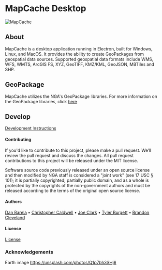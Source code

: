 # MapCache Desktop
![MapCache](images/screenshots/application.png)


## About
MapCache is a desktop application running in Electron, built for Windows, Linux, and MacOS. It provides the ability to create GeoPackages from geospatial data sources. Supported geospatial data formats include WMS, WFS, WMTS, ArcGIS FS, XYZ, GeoTIFF, KMZ/KML, GeoJSON, MBTiles and SHP.

## GeoPackage
MapCache utilizes the NGA's GeoPackage libraries. For more information on the GeoPackage libraries, click [here](https://github.com/ngageoint/GeoPackage)

## Develop
[Development Instructions](BUILD.md)

#### Contributing
If you'd like to contribute to this project, please make a pull request. We'll review the pull request and discuss the changes. All pull request contributions to this project will be released under the MIT license.

Software source code previously released under an open source license and then modified by NGA staff is considered a "joint work" (see 17 USC § 101); it is partially copyrighted, partially public domain, and as a whole is protected by the copyrights of the non-government authors and must be released according to the terms of the original open source license.

#### Authors

[Dan Barela](https://github.com/danielbarela) • [Christopher Caldwell](https://github.com/caldwellc) • [Joe Clark](https://github.com/jclark118) • [Tyler Burgett](https://github.com/tyburg) • [Brandon Cleveland](https://github.com/bcleveland1022)

#### License

[License](LICENSE.md)

### Acknowledgements
Earth image
https://unsplash.com/photos/Q1p7bh3SHj8
